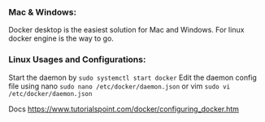 ### Mac & Windows:
Docker desktop is the easiest solution for Mac and Windows.
For linux docker engine is the way to go.

### Linux Usages and Configurations:
Start the daemon by `sudo systemctl start docker`
Edit the daemon config file using nano `sudo nano /etc/docker/daemon.json` or vim `sudo vi /etc/docker/daemon.json`

Docs https://www.tutorialspoint.com/docker/configuring_docker.htm